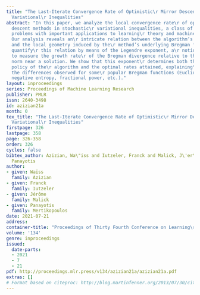 ```yaml
---
title: "The Last-Iterate Convergence Rate of Optimistic\r Mirror Descent in Stochastic
  Variational\r Inequalities"
abstract: "In this paper, we analyze the local convergence rate\r of optimistic mirror
  descent methods in stochastic\r variational inequalities, a class of optimization\r
  problems with important applications to learning\r theory and machine learning.
  Our analysis reveals an\r intricate relation between the algorithm’s rate of\r convergence
  and the local geometry induced by the\r method’s underlying Bregman function. We
  quantify\r this relation by means of the Legendre exponent, a\r notion that we introduce
  to measure the growth rate\r of the Bregman divergence relative to the ambient\r
  norm near a solution. We show that this exponent\r determines both the optimal step-size
  policy of the\r algorithm and the optimal rates attained, explaining\r in this way
  the differences observed for some\r popular Bregman functions (Euclidean projection,\r
  negative entropy, fractional power, etc.)."
layout: inproceedings
series: Proceedings of Machine Learning Research
publisher: PMLR
issn: 2640-3498
id: azizian21a
month: 0
tex_title: "The Last-Iterate Convergence Rate of Optimistic\r Mirror Descent in Stochastic
  Variational\r Inequalities"
firstpage: 326
lastpage: 358
page: 326-358
order: 326
cycles: false
bibtex_author: Azizian, Wa\"iss and Iutzeler, Franck and Malick, J\'er\^ome and Mertikopoulos,
  Panayotis
author:
- given: Waïss
  family: Azizian
- given: Franck
  family: Iutzeler
- given: Jérôme
  family: Malick
- given: Panayotis
  family: Mertikopoulos
date: 2021-07-21
address:
container-title: "Proceedings of Thirty Fourth Conference on Learning\r Theory"
volume: '134'
genre: inproceedings
issued:
  date-parts:
  - 2021
  - 7
  - 21
pdf: http://proceedings.mlr.press/v134/azizian21a/azizian21a.pdf
extras: []
# Format based on citeproc: http://blog.martinfenner.org/2013/07/30/citeproc-yaml-for-bibliographies/
---
```

